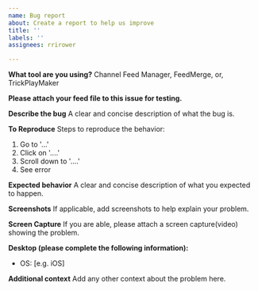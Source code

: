 ```yaml
---
name: Bug report
about: Create a report to help us improve
title: ''
labels: ''
assignees: rrirower

---
```


**What tool are you using?**
Channel Feed Manager, FeedMerge, or, TrickPlayMaker

**Please attach your feed file to this issue for testing.**

**Describe the bug**
A clear and concise description of what the bug is.

**To Reproduce**
Steps to reproduce the behavior:
1. Go to '...'
2. Click on '....'
3. Scroll down to '....'
4. See error

**Expected behavior**
A clear and concise description of what you expected to happen.

**Screenshots**
If applicable, add screenshots to help explain your problem.

**Screen Capture**
If you are able, please attach a screen capture(video) showing the problem.

**Desktop (please complete the following information):**
 - OS: [e.g. iOS]

**Additional context**
Add any other context about the problem here.
